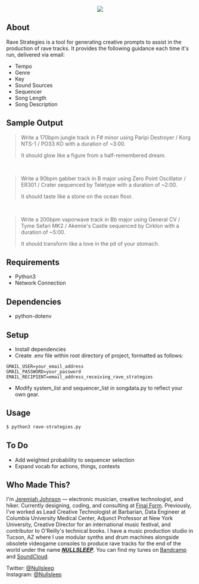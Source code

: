 <p align="center"><img src="https://user-images.githubusercontent.com/2317743/124702841-05e89c80-dea6-11eb-9e98-5d4c3342a140.png"></p>

## About

Rave Strategies is a tool for generating creative prompts to assist in the production of rave tracks. It provides the following guidance each time it's run, delivered via email:

- Tempo
- Genre
- Key
- Sound Sources
- Sequencer
- Song Length
- Song Description

## Sample Output

>Write a 170bpm jungle track in F# minor using Paripi Destroyer / Korg NTS-1 / PO33 KO with a duration of ~3:00.
>
>It should glow like a figure from a half-remembered dream.

<br/>

>Write a 90bpm gabber track in B major using Zero Point Oscillator / ER301 / Crater sequenced by Teletype with a duration of ~2:00.
>
>It should taste like a stone on the ocean floor.

<br/>

>Write a 200bpm vaporwave track in Bb major using General CV / Tyme Sefari MK2 / Akemie's Castle sequenced by Cirklon with a duration of ~5:00.
>
>It should transform like a love in the pit of your stomach.

## Requirements
- Python3
- Network Connection

## Dependencies
- python-dotenv

## Setup
- Install dependencies
- Create .env file within root directory of project, formatted as follows:
```
GMAIL_USER=your_email_address
GMAIL_PASSWORD=your_password
EMAIL_RECIPIENT=email_address_receiving_rave_strategies
```
- Modify system_list and sequencer_list in songdata.py to reflect your own gear.

## Usage

```sh
$ python3 rave-strategies.py
```

## To Do
- Add weighted probability to sequencer selection
- Expand vocab for actions, things, contexts


## Who Made This?
I'm [Jeremiah Johnson](http://jeremiahjohnson.rip) — electronic musician, creative technologist, and hiker. Currently designing, coding, and consulting at [Final Form](https://www.finalform.systems). Previously, I’ve worked as Lead Creative Technologist at Barbarian, Data Engineer at Columbia University Medical Center, Adjunct Professor at New York University, Creative Director for an international music festival, and contributor to O'Reilly's technical books. I have a music production studio in Tucson, AZ where I use modular synths and drum machines alongside obsolete videogame consoles to produce rave tracks for the end of the world under the name [𝑵𝑼𝑳𝑳𝑺𝑳𝑬𝑬𝑷](http://nullsleep.com). You can find my tunes on [Bandcamp](https://nullsleep.bandcamp.com) and [SoundCloud](https://soundcloud.com/nullsleep).

Twitter: [@Nullsleep](https://twitter.com/Nullsleep)</br>
Instagram: [@Nullsleep](https://instagram.com/Nullsleep)
